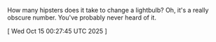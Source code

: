  
How many hipsters does it take to change a lightbulb? Oh, it's a really obscure number. You've probably never heard of it.
 
[ 
Wed Oct 15 00:27:45 UTC 2025
 ]
